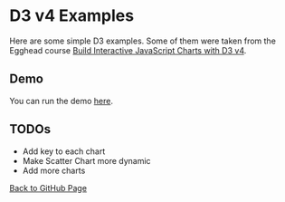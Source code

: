 # D3 v4 Examples

Here are some simple D3 examples. Some of them were taken from the Egghead course [Build Interactive JavaScript Charts with D3 v4](https://egghead.io/courses/build-interactive-javascript-charts-with-d3-v4).

## Demo

You can run the demo [here](https://drmikeh.github.io/d3-examples/).


## TODOs

* Add key to each chart
* Make Scatter Chart more dynamic
* Add more charts


[Back to GitHub Page](https://github.com/drmikeh/d3-examples)
